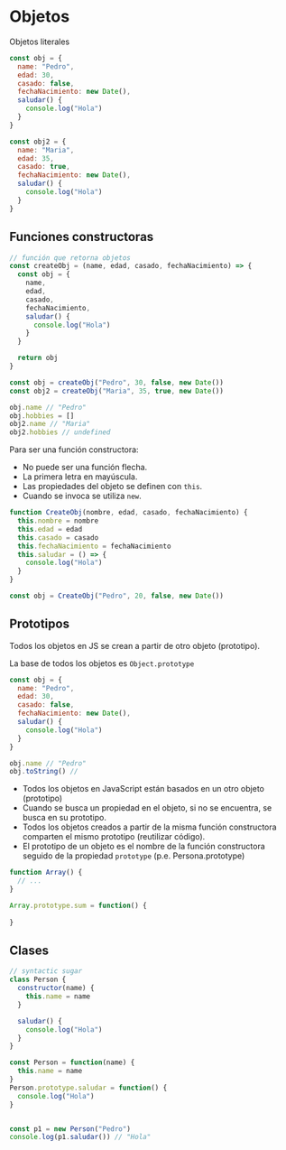# Objetos

Objetos literales

```js
const obj = {
  name: "Pedro",
  edad: 30,
  casado: false,
  fechaNacimiento: new Date(),
  saludar() {
    console.log("Hola")
  }
}

const obj2 = {
  name: "Maria",
  edad: 35,
  casado: true,
  fechaNacimiento: new Date(),
  saludar() {
    console.log("Hola")
  }
}
```

## Funciones constructoras

```js
// función que retorna objetos
const createObj = (name, edad, casado, fechaNacimiento) => {
  const obj = {
    name,
    edad,
    casado,
    fechaNacimiento,
    saludar() {
      console.log("Hola")
    }
  }

  return obj
}

const obj = createObj("Pedro", 30, false, new Date())
const obj2 = createObj("Maria", 35, true, new Date())

obj.name // "Pedro"
obj.hobbies = []
obj2.name // "Maria"
obj2.hobbies // undefined
```

Para ser una función constructora:

* No puede ser una función flecha.
* La primera letra en mayúscula.
* Las propiedades del objeto se definen con `this`.
* Cuando se invoca se utiliza `new`.

```js
function CreateObj(nombre, edad, casado, fechaNacimiento) {
  this.nombre = nombre
  this.edad = edad
  this.casado = casado
  this.fechaNacimiento = fechaNacimiento
  this.saludar = () => {
    console.log("Hola")
  }
}

const obj = CreateObj("Pedro", 20, false, new Date())
```

## Prototipos

Todos los objetos en JS se crean a partir de otro objeto (prototipo).

La base de todos los objetos es `Object.prototype`

```js
const obj = {
  name: "Pedro",
  edad: 30,
  casado: false,
  fechaNacimiento: new Date(),
  saludar() {
    console.log("Hola")
  }
}

obj.name // "Pedro"
obj.toString() // 
```


* Todos los objetos en JavaScript están basados en un otro objeto (prototipo)
* Cuando se busca un propiedad en el objeto, si no se encuentra, se busca en su prototipo.
* Todos los objetos creados a partir de la misma función constructora comparten el mismo prototipo (reutilizar código).
* El prototipo de un objeto es el nombre de la función constructora seguido de la propiedad `prototype` (p.e. Persona.prototype)


```js
function Array() {
  // ...
}

Array.prototype.sum = function() {
  
}
```

## Clases

```js
// syntactic sugar
class Person {
  constructor(name) {
    this.name = name
  }

  saludar() {
    console.log("Hola")
  }
}

const Person = function(name) {
  this.name = name
}
Person.prototype.saludar = function() {
  console.log("Hola")
}


const p1 = new Person("Pedro")
console.log(p1.saludar()) // "Hola"


```